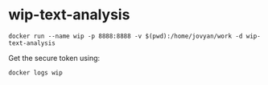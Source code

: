 # wip-text-analysis

```
docker run --name wip -p 8888:8888 -v $(pwd):/home/jovyan/work -d wip-text-analysis
```

Get the secure token using:

```
docker logs wip
```
